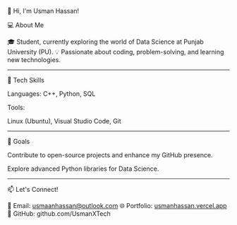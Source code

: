 
👋 Hi, I'm Usman Hassan!

💻 About Me

🎓 Student, currently exploring the world of Data Science at Punjab University (PU).
💡 Passionate about coding, problem-solving, and learning new technologies.


---

🚀 Tech Skills

Languages: C++, Python, SQL

Tools:

Linux (Ubuntu), Visual Studio Code, Git




---

🎯 Goals

Contribute to open-source projects and enhance my GitHub presence.

Explore advanced Python libraries for Data Science.

---

📫 Let's Connect!

📧 Email: usmaanhassan@outlook.com
🌐 Portfolio: <a href="https://usmanhassan.vercel.app" target="_blank">usmanhassan.vercel.app</a>
🔗 GitHub: github.com/UsmanXTech
